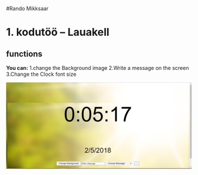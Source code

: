 #Rando Mikksaar

# 1. kodutöö – Lauakell

## functions
**You can:**
	1.change the Background image
	2.Write a message on the screen
	3.Change the Clock font size
	
![Screenshot of webpage](images/screenshot.png "Screenshot of the Clock")
	